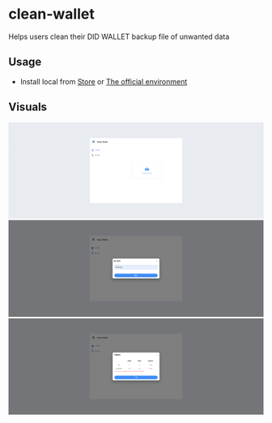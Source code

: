 # clean-wallet

Helps users clean their DID WALLET backup file of unwanted data

## Usage

- Install local from [Store](https://store.blocklet.dev/) or [The official environment](https://clean-wallet-web-jvx-18-180-145-193.ip.abtnet.io/)

## Visuals

![upload page](./screenshots/upload.png)
![password page](./screenshots/password.png)
![download page](./screenshots/download.png)
